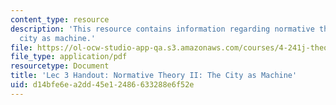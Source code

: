 ```yaml
---
content_type: resource
description: 'This resource contains information regarding normative theory II: the
  city as machine.'
file: https://ol-ocw-studio-app-qa.s3.amazonaws.com/courses/4-241j-theory-of-city-form-spring-2013/d14bfe6ea2dd45e12486633288e6f52e_MIT4_241JS13_handout3.pdf
file_type: application/pdf
resourcetype: Document
title: 'Lec 3 Handout: Normative Theory II: The City as Machine'
uid: d14bfe6e-a2dd-45e1-2486-633288e6f52e
---
```

